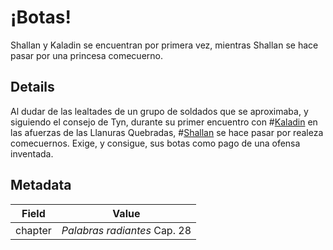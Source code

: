 # ¡Botas!
Shallan y Kaladin se encuentran por primera vez, mientras Shallan se hace pasar por una princesa comecuerno.

## Details
Al dudar de las lealtades de un grupo de soldados que se aproximaba, y siguiendo el consejo de Tyn, durante su primer encuentro con #[Kaladin](characters/kaladin) en las afuerzas de las Llanuras Quebradas, #[Shallan](characters/shallan) se hace pasar por realeza comecuernos. Exige, y consigue, sus botas como pago de una ofensa inventada.

## Metadata
| Field | Value |
| ----- | ----- |
| chapter | *Palabras radiantes* Cap. 28 |
